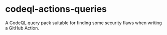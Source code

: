 # codeql-actions-queries
A CodeQL query pack suitable for finding some security flaws when writing a GitHub Action.
